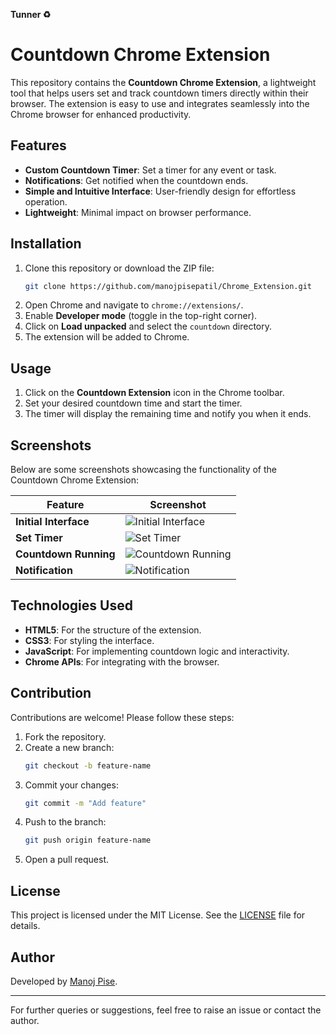 
</hr>
</hr>

**Tunner ♻️**

</hr>
</hr>




# Countdown Chrome Extension

This repository contains the **Countdown Chrome Extension**, a lightweight tool that helps users set and track countdown timers directly within their browser. The extension is easy to use and integrates seamlessly into the Chrome browser for enhanced productivity.

## Features

- **Custom Countdown Timer**: Set a timer for any event or task.
- **Notifications**: Get notified when the countdown ends.
- **Simple and Intuitive Interface**: User-friendly design for effortless operation.
- **Lightweight**: Minimal impact on browser performance.

## Installation

1. Clone this repository or download the ZIP file:
   ```bash
   git clone https://github.com/manojpisepatil/Chrome_Extension.git
   ```
2. Open Chrome and navigate to `chrome://extensions/`.
3. Enable **Developer mode** (toggle in the top-right corner).
4. Click on **Load unpacked** and select the `countdown` directory.
5. The extension will be added to Chrome.

## Usage

1. Click on the **Countdown Extension** icon in the Chrome toolbar.
2. Set your desired countdown time and start the timer.
3. The timer will display the remaining time and notify you when it ends.

## Screenshots

Below are some screenshots showcasing the functionality of the Countdown Chrome Extension:

| Feature               | Screenshot                                                                 |
|-----------------------|---------------------------------------------------------------------------|
| **Initial Interface** | ![Initial Interface](https://via.placeholder.com/400x200?text=Initial+Interface) |
| **Set Timer**         | ![Set Timer](https://via.placeholder.com/400x200?text=Set+Timer)               |
| **Countdown Running** | ![Countdown Running](https://via.placeholder.com/400x200?text=Countdown+Running) |
| **Notification**      | ![Notification](https://via.placeholder.com/400x200?text=Notification)        |

## Technologies Used

- **HTML5**: For the structure of the extension.
- **CSS3**: For styling the interface.
- **JavaScript**: For implementing countdown logic and interactivity.
- **Chrome APIs**: For integrating with the browser.

## Contribution

Contributions are welcome! Please follow these steps:

1. Fork the repository.
2. Create a new branch:
   ```bash
   git checkout -b feature-name
   ```
3. Commit your changes:
   ```bash
   git commit -m "Add feature"
   ```
4. Push to the branch:
   ```bash
   git push origin feature-name
   ```
5. Open a pull request.

## License

This project is licensed under the MIT License. See the [LICENSE](../LICENSE) file for details.

## Author

Developed by [Manoj Pise](https://github.com/manojpisepatil).

---

For further queries or suggestions, feel free to raise an issue or contact the author.
